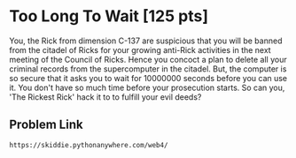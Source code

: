 # Too Long To Wait [125 pts]

You, the Rick from dimension C-137 are suspicious that you will be banned from the citadel of Ricks for your growing anti-Rick activities in the next meeting of the Council of Ricks. Hence you concoct a plan to delete all your criminal records from the supercomputer in the citadel. But, the computer is so secure that it asks you to wait for 10000000 seconds before you can use it. You don't have so much time before your prosecution starts. So can you, 'The Rickest Rick' hack it to to fulfill your evil deeds?

## Problem Link
`https://skiddie.pythonanywhere.com/web4/`